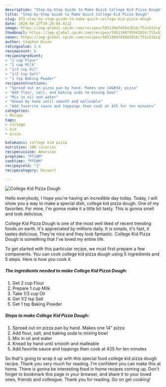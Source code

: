 ```yaml
---
description: "Step-by-Step Guide to Make Quick College Kid Pizza Dough"
title: "Step-by-Step Guide to Make Quick College Kid Pizza Dough"
slug: 472-step-by-step-guide-to-make-quick-college-kid-pizza-dough
date: 2020-08-27T19:28:04.811Z
image: https://img-global.cpcdn.com/recipes/5951394745942016/751x532cq70/college-kid-pizza-dough-recipe-main-photo.jpg
thumbnail: https://img-global.cpcdn.com/recipes/5951394745942016/751x532cq70/college-kid-pizza-dough-recipe-main-photo.jpg
cover: https://img-global.cpcdn.com/recipes/5951394745942016/751x532cq70/college-kid-pizza-dough-recipe-main-photo.jpg
author: Stephen Dixon
ratingvalue: 3.4
reviewcount: 6
recipeingredient:
- "2 cup Flour"
- "1 cup Milk"
- "1/3 cup Oil"
- "1/2 tsp Salt"
- "1 tsp Baking Powder"
recipeinstructions:
- "Spread out on pizza pan by hand. Makes one 14&#34; pizza"
- "Add flour, salt, and baking soda to mixing bowl"
- "Mix in oil and water"
- "Knead by hand until smooth and malleable"
- "Add favorite sauce and toppings then cook at 425 for ten minutes"
categories:
- Recipe
tags:
- college
- kid
- pizza

katakunci: college kid pizza 
nutrition: 180 calories
recipecuisine: American
preptime: "PT14M"
cooktime: "PT50M"
recipeyield: "1"
recipecategory: Dessert

---
```



![College Kid Pizza Dough](https://img-global.cpcdn.com/recipes/5951394745942016/751x532cq70/college-kid-pizza-dough-recipe-main-photo.jpg)

Hello everybody, I hope you're having an incredible day today. Today, I will show you a way to make a special dish, college kid pizza dough. One of my favorites. For mine, I'm gonna make it a little bit tasty. This is gonna smell and look delicious.



College Kid Pizza Dough is one of the most well liked of recent trending foods on earth. It's appreciated by millions daily. It is simple, it's fast, it tastes delicious. They're nice and they look fantastic. College Kid Pizza Dough is something that I've loved my entire life.


To get started with this particular recipe, we must first prepare a few components. You can cook college kid pizza dough using 5 ingredients and 5 steps. Here is how you cook it.

<!--inarticleads1-->

##### The ingredients needed to make College Kid Pizza Dough:

1. Get 2 cup Flour
1. Prepare 1 cup Milk
1. Take 1/3 cup Oil
1. Get 1/2 tsp Salt
1. Get 1 tsp Baking Powder




<!--inarticleads2-->

##### Steps to make College Kid Pizza Dough:

1. Spread out on pizza pan by hand. Makes one 14&#34; pizza
1. Add flour, salt, and baking soda to mixing bowl
1. Mix in oil and water
1. Knead by hand until smooth and malleable
1. Add favorite sauce and toppings then cook at 425 for ten minutes




So that's going to wrap it up with this special food college kid pizza dough recipe. Thank you very much for reading. I'm confident you can make this at home. There is gonna be interesting food in home recipes coming up. Don't forget to bookmark this page in your browser, and share it to your loved ones, friends and colleague. Thank you for reading. Go on get cooking!
